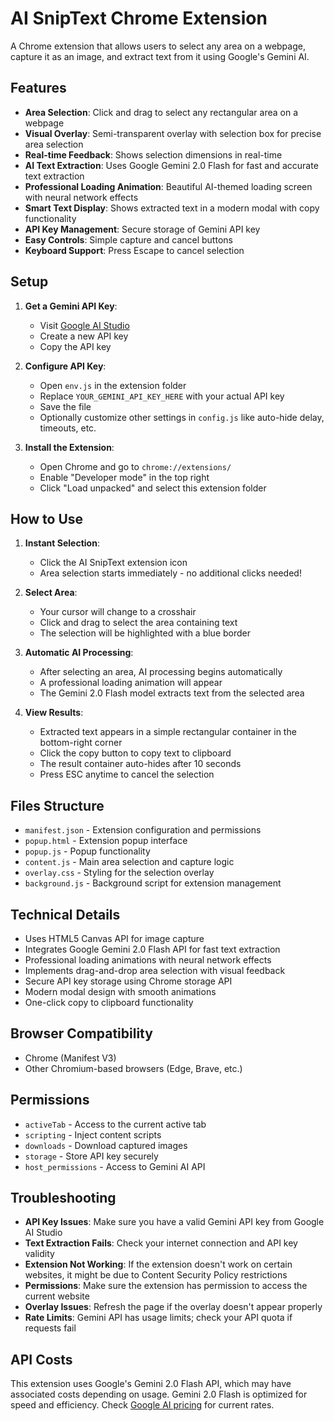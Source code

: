 # AI SnipText Chrome Extension

A Chrome extension that allows users to select any area on a webpage, capture it as an image, and extract text from it using Google's Gemini AI.

## Features

- **Area Selection**: Click and drag to select any rectangular area on a webpage
- **Visual Overlay**: Semi-transparent overlay with selection box for precise area selection
- **Real-time Feedback**: Shows selection dimensions in real-time
- **AI Text Extraction**: Uses Google Gemini 2.0 Flash for fast and accurate text extraction
- **Professional Loading Animation**: Beautiful AI-themed loading screen with neural network effects
- **Smart Text Display**: Shows extracted text in a modern modal with copy functionality
- **API Key Management**: Secure storage of Gemini API key
- **Easy Controls**: Simple capture and cancel buttons
- **Keyboard Support**: Press Escape to cancel selection

## Setup

1. **Get a Gemini API Key**:

   - Visit [Google AI Studio](https://makersuite.google.com/app/apikey)
   - Create a new API key
   - Copy the API key

2. **Configure API Key**:

   - Open `env.js` in the extension folder
   - Replace `YOUR_GEMINI_API_KEY_HERE` with your actual API key
   - Save the file
   - Optionally customize other settings in `config.js` like auto-hide delay, timeouts, etc.

3. **Install the Extension**:
   - Open Chrome and go to `chrome://extensions/`
   - Enable "Developer mode" in the top right
   - Click "Load unpacked" and select this extension folder

## How to Use

1. **Instant Selection**:

   - Click the AI SnipText extension icon
   - Area selection starts immediately - no additional clicks needed!

2. **Select Area**:

   - Your cursor will change to a crosshair
   - Click and drag to select the area containing text
   - The selection will be highlighted with a blue border

3. **Automatic AI Processing**:

   - After selecting an area, AI processing begins automatically
   - A professional loading animation will appear
   - The Gemini 2.0 Flash model extracts text from the selected area

4. **View Results**:
   - Extracted text appears in a simple rectangular container in the bottom-right corner
   - Click the copy button to copy text to clipboard
   - The result container auto-hides after 10 seconds
   - Press ESC anytime to cancel the selection

## Files Structure

- `manifest.json` - Extension configuration and permissions
- `popup.html` - Extension popup interface
- `popup.js` - Popup functionality
- `content.js` - Main area selection and capture logic
- `overlay.css` - Styling for the selection overlay
- `background.js` - Background script for extension management

## Technical Details

- Uses HTML5 Canvas API for image capture
- Integrates Google Gemini 2.0 Flash API for fast text extraction
- Professional loading animations with neural network effects
- Implements drag-and-drop area selection with visual feedback
- Secure API key storage using Chrome storage API
- Modern modal design with smooth animations
- One-click copy to clipboard functionality

## Browser Compatibility

- Chrome (Manifest V3)
- Other Chromium-based browsers (Edge, Brave, etc.)

## Permissions

- `activeTab` - Access to the current active tab
- `scripting` - Inject content scripts
- `downloads` - Download captured images
- `storage` - Store API key securely
- `host_permissions` - Access to Gemini AI API

## Troubleshooting

- **API Key Issues**: Make sure you have a valid Gemini API key from Google AI Studio
- **Text Extraction Fails**: Check your internet connection and API key validity
- **Extension Not Working**: If the extension doesn't work on certain websites, it might be due to Content Security Policy restrictions
- **Permissions**: Make sure the extension has permission to access the current website
- **Overlay Issues**: Refresh the page if the overlay doesn't appear properly
- **Rate Limits**: Gemini API has usage limits; check your API quota if requests fail

## API Costs

This extension uses Google's Gemini 2.0 Flash API, which may have associated costs depending on usage. Gemini 2.0 Flash is optimized for speed and efficiency. Check [Google AI pricing](https://ai.google.dev/pricing) for current rates.
